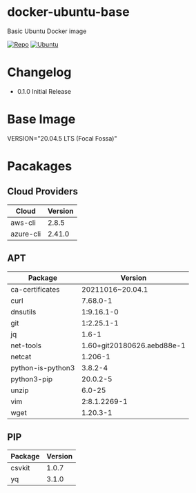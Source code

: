# docker-ubuntu-base
Basic Ubuntu Docker image

[![Repo](https://img.shields.io/static/v1?style=for-the-badge&logo=github&logoColor=white&label=tag&message=0.1.0&color=blue)](https://github.com/DonBower/docker-ubuntu-base)
[![Ubuntu](https://img.shields.io/static/v1?style=for-the-badge&logo=ubuntu&logoColor=white&label=ubuntu&message=20.04_LTS&color=blue)](https://ubuntu.com/download/server)

# Changelog
- 0.1.0 Initial Release

# Base Image
VERSION="20.04.5 LTS (Focal Fossa)"

# Pacakages
## Cloud Providers
| Cloud       | Version  |
| ----------- | -------- |
|aws-cli|2.8.5|
|azure-cli|2.41.0|

## APT
| Package     | Version  |
| ----------- | -------- |
|ca-certificates|20211016~20.04.1|
|curl|7.68.0-1|
|dnsutils|1:9.16.1-0|
|git|1:2.25.1-1|
|jq|1.6-1|
|net-tools|1.60+git20180626.aebd88e-1|
|netcat|1.206-1|
|python-is-python3|3.8.2-4|
|python3-pip|20.0.2-5|
|unzip|6.0-25|
|vim|2:8.1.2269-1|
|wget|1.20.3-1|


## PIP
| Package     | Version  |
| ----------- | -------- |
|csvkit|1.0.7|
|yq|3.1.0|
